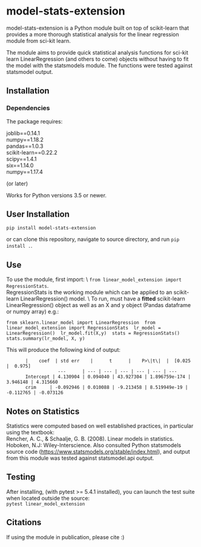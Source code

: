 # model-stats-extension
model-stats-extension is a Python module built on top of scikit-learn that
provides a more thorough statistical analysis for the linear regression
module from sci-kit learn. 

The module aims to provide quick 
statistical analysis functions for sci-kit learn LinearRegression 
(and others to come) objects without having to fit the model
with the statsmodels module. The functions were tested against
statsmodel output.


## Installation
### Dependencies

The package requires: 

joblib==0.14.1 \
numpy==1.18.2 \
pandas==1.0.3 \
scikit-learn==0.22.2\
scipy==1.4.1 \
six==1.14.0 \
numpy==1.17.4 

(or later)

Works for Python versions 3.5 or newer. 

## User Installation
`pip install model-stats-extension`

or can clone this repository, navigate to source directory, and run
`pip install .`.


## Use
To use the module, first import: \ `from linear_model_extension import RegressionStats`. \
RegressionStats is the working module which can be applied to an scikit-learn LinearRegression() model. \ 
To run, must have a **fitted** scikit-learn LinearRegression() object as well as an X and y object 
(Pandas dataframe or numpy array) e.g.:

`from sklearn.linear_model import LinearRegression 
from linear_model_extension import RegressionStats 
lr_model = LinearRegression() 
lr_model.fit(X,y) 
stats = RegressionStats() 
stats.summary(lr_model, X, y)`

This will produce the following kind of output:

           |    coef  | std err    |      t      |    P>\|t\|  |  [0.025  |  0.975]
                       ---      | --- | --- | --- | --- | --- | --- 
           Intercept | 4.130904 | 0.094040 | 43.927304 | 1.896759e-174 | 3.946148 | 4.315660
           crim     | -0.092946 | 0.010088 | -9.213458 | 8.519949e-19 | -0.112765 | -0.073126 


## Notes on Statistics
Statistics were computed based on well established practices, in particular using the textbook: \
Rencher, A. C., & Schaalje, G. B. (2008). Linear models in statistics. Hoboken, N.J: Wiley-Interscience.
Also consulted Python statsmodels source code (https://www.statsmodels.org/stable/index.html), and 
output from this module was tested against statsmodel.api output.


## Testing
After installing, (with pytest >= 5.4.1 installed), you can launch the
test suite when located outside the source:\
`pytest linear_model_extension`

## Citations
If using the module in publication, please cite :) 




